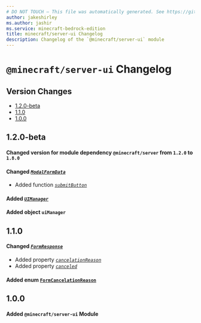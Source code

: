 ```yaml
---
# DO NOT TOUCH — This file was automatically generated. See https://github.com/mojang/minecraftapidocsgenerator to modify descriptions, examples, etc.
author: jakeshirley
ms.author: jashir
ms.service: minecraft-bedrock-edition
title: minecraft/server-ui Changelog
description: Changelog of the `@minecraft/server-ui` module
---
```

# `@minecraft/server-ui` Changelog

## Version Changes
- [1.2.0-beta](#120-beta)
- [1.1.0](#110)
- [1.0.0](#100)

## 1.2.0-beta
#### Changed version for module dependency `@minecraft/server` from `1.2.0` to `1.8.0`
#### Changed *[`ModalFormData`](ModalFormData.md)*
- Added function *[`submitButton`](ModalFormData.md#submitbutton)*
#### Added *[`UIManager`](UIManager.md)*
#### Added object `uiManager`
## 1.1.0
#### Changed *[`FormResponse`](FormResponse.md)*
- Added property *[`cancelationReason`](FormResponse.md#cancelationreason)*
- Added property *[`canceled`](FormResponse.md#canceled)*
#### Added enum [`FormCancelationReason`](FormCancelationReason.md)
## 1.0.0
#### Added `@minecraft/server-ui` Module
